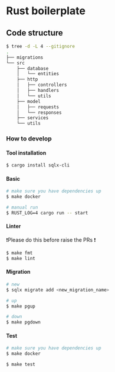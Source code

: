 # Rust boilerplate

## Code structure

```bash
$ tree -d -L 4 --gitignore
.
├── migrations
└── src
    ├── database
    │   └── entities
    ├── http
    │   ├── controllers
    │   ├── handlers
    │   └── utils
    ├── model
    │   ├── requests
    │   └── responses
    ├── services
    └── utils
```

### How to develop

#### Tool installation

```bash
$ cargo install sqlx-cli
```

#### Basic

```bash
# make sure you have dependencies up
$ make docker

# manual run
$ RUST_LOG=4 cargo run -- start
```

<!--
   - #### Swagger
   -
   - Please note that it's only for local environment
   -
   - Served at: `http://localhost:8080/swagger/index.html`
   -
   - ```bash
   - $ swag init -d api,internal/request,internal/response,internal/database/entities -o ./api/docs -g ./http.go
   - ```
   -->

<!--
   - #### Authentication
   -
   - In local development, we send email in 'authorization' header
   -
   - In development, uat and production environment, we use jwt auth
   -
   - ```bash
   - # local
   - $ curl localhost:8080/... -H 'authorization: admin@example.com'
   -
   - # development, uat, production
   - $ curl localhost:8080/... -H 'authorization: Bearer ...'
   - ```
   -->

#### Linter

❗️Please do this before raise the PRs ❗️

```bash
$ make fmt
$ make lint
```

#### Migration

```bash
# new
$ sqlx migrate add <new_migration_name>

# up
$ make pgup

# down
$ make pgdown
```

#### Test

```bash
# make sure you have dependencies up
$ make docker

$ make test
```

